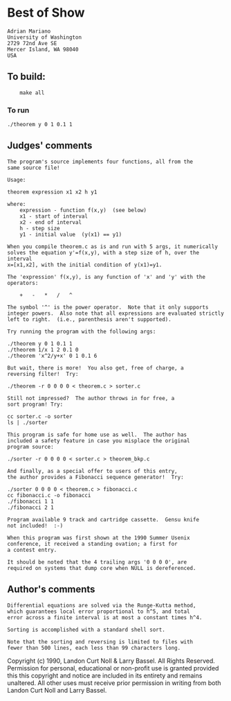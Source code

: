 # Best of Show

	Adrian Mariano
	University of Washington
	2729 72nd Ave SE
	Mercer Island, WA 98040
	USA


## To build:

        make all

### To run

	./theorem y 0 1 0.1 1

## Judges' comments

    The program's source implements four functions, all from the
    same source file!

    Usage:

	theorem expression x1 x2 h y1

	where:
		expression - function f(x,y)  (see below)
		x1 - start of interval
		x2 - end of interval
		h - step size
		y1 - initial value  (y(x1) == y1)

    When you compile theorem.c as is and run with 5 args, it numerically
    solves the equation y'=f(x,y), with a step size of h, over the interval 
    x=[x1,x2], with the initial condition of y(x1)=y1.

    The 'expression' f(x,y), is any function of 'x' and 'y' with the
    operators:
    
		+	-	*	/	^

    The symbol '^' is the power operator.  Note that it only supports
    integer powers.  Also note that all expressions are evaluated strictly 
    left to right.  (i.e., parenthesis aren't supported).

    Try running the program with the following args:

	./theorem y 0 1 0.1 1
	./theorem 1/x 1 2 0.1 0
	./theorem 'x^2/y+x' 0 1 0.1 6
    
    But wait, there is more!  You also get, free of charge, a 
    reversing filter!  Try:

	./theorem -r 0 0 0 0 < theorem.c > sorter.c
    
    Still not impressed?  The author throws in for free, a 
    sort program! Try:

	cc sorter.c -o sorter
	ls | ./sorter
    
    This program is safe for home use as well.  The author has
    included a safety feature in case you misplace the original
    program source:

	./sorter -r 0 0 0 0 < sorter.c > theorem_bkp.c
    
    And finally, as a special offer to users of this entry,
    the author provides a Fibonacci sequence generator!  Try:

	./sorter 0 0 0 0 < theorem.c > fibonacci.c
	cc fibonacci.c -o fibonacci
	./fibonacci 1 1
	./fibonacci 2 1

    Program available 9 track and cartridge cassette.  Gensu knife
    not included!  :-)

    When this program was first shown at the 1990 Summer Usenix 
    conference, it received a standing ovation; a first for
    a contest entry.

    It should be noted that the 4 trailing args '0 0 0 0', are
    required on systems that dump core when NULL is dereferenced.


## Author's comments

    Differential equations are solved via the Runge-Kutta method, 
    which guarantees local error proportional to h^5, and total
    error across a finite interval is at most a constant times h^4.
    
    Sorting is accomplished with a standard shell sort.

    Note that the sorting and reversing is limited to files with 
    fewer than 500 lines, each less than 99 characters long.  

Copyright (c) 1990, Landon Curt Noll & Larry Bassel.
All Rights Reserved.  Permission for personal, educational or non-profit use is
granted provided this this copyright and notice are included in its entirety
and remains unaltered.  All other uses must receive prior permission in writing
from both Landon Curt Noll and Larry Bassel.

